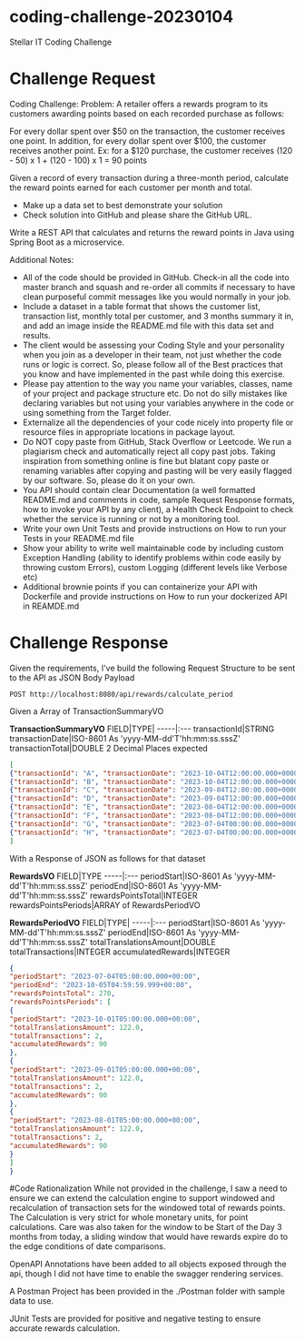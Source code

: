 # coding-challenge-20230104
Stellar IT Coding Challenge
# Challenge Request
Coding Challenge:
Problem:
A retailer offers a rewards program to its customers awarding points based on each recorded
purchase as follows:

For every dollar spent over $50 on the transaction, the customer receives one point.
In addition, for every dollar spent over $100, the customer receives another point.
Ex: for a $120 purchase, the customer receives
(120 - 50) x 1 + (120 - 100) x 1 = 90 points

Given a record of every transaction during a three-month period, calculate the reward points
earned for each customer per month and total.
 - Make up a data set to best demonstrate your solution
 - Check solution into GitHub and please share the GitHub URL.

Write a REST API that calculates and returns the reward points in Java using Spring Boot as a
microservice.

Additional Notes:

- All of the code should be provided in GitHub. Check-in all the code into master branch and
squash and re-order all commits if necessary to have clean purposeful commit messages like you
would normally in your job.
- Include a dataset in a table format that shows the customer list, transaction list, monthly total per
customer, and 3 months summary it in, and add an image inside the README.md file with this
data set and results.
- The client would be assessing your Coding Style and your personality when you join as a
developer in their team, not just whether the code runs or logic is correct. So, please follow all of
the Best practices that you know and have implemented in the past while doing this exercise.
- Please pay attention to the way you name your variables, classes, name of your project and
package structure etc. Do not do silly mistakes like declaring variables but not using your
variables anywhere in the code or using something from the Target folder.
- Externalize all the dependencies of your code nicely into property file or resource files in
appropriate locations in package layout.
- Do NOT copy paste from GitHub, Stack Overflow or Leetcode. We run a plagiarism check and
automatically reject all copy past jobs. Taking inspiration from something online is fine but blatant
copy paste or renaming variables after copying and pasting will be very easily flagged by our software.
So, please do it on your own.
- You API should contain clear Documentation (a well formatted README.md and comments in
code, sample Request Response formats, how to invoke your API by any client), a Health Check
Endpoint to check whether the service is running or not by a monitoring tool.
- Write your own Unit Tests and provide instructions on How to run your Tests in your
README.md file
- Show your ability to write well maintainable code by including custom Exception Handling (ability
to identify problems within code easily by throwing custom Errors), custom Logging (different
levels like Verbose etc)
- Additional brownie points if you can containerize your API with Dockerfile and provide instructions
on How to run your dockerized API in REAMDE.md

# Challenge Response

Given the requirements, I've build the following Request Structure to be sent to the API as JSON Body Payload

```code
POST http://localhost:8080/api/rewards/calculate_period
```

Given a Array of TransactionSummaryVO

**TransactionSummaryVO**
FIELD|TYPE|
-----|:---
transactionId|STRING
transactionDate|ISO-8601 As 'yyyy-MM-dd'T'hh:mm:ss.sssZ'
transactionTotal|DOUBLE 2 Decimal Places expected

```json
[
{"transactionId": "A", "transactionDate": "2023-10-04T12:00:00.000+0000", "transactionTotal": 120.00 },
{"transactionId": "B", "transactionDate": "2023-10-04T12:00:00.000+0000", "transactionTotal": 2 },
{"transactionId": "C", "transactionDate": "2023-09-04T12:00:00.000+0000", "transactionTotal": 120.00 },
{"transactionId": "D", "transactionDate": "2023-09-04T12:00:00.000+0000", "transactionTotal": 2 },
{"transactionId": "E", "transactionDate": "2023-08-04T12:00:00.000+0000", "transactionTotal": 120.00 },
{"transactionId": "F", "transactionDate": "2023-08-04T12:00:00.000+0000", "transactionTotal": 2 },
{"transactionId": "G", "transactionDate": "2023-07-04T00:00:00.000+0000", "transactionTotal": 120.00 },
{"transactionId": "H", "transactionDate": "2023-07-04T00:00:00.000+0000", "transactionTotal": 2 }
]
````

With a Response of JSON as follows for that dataset

**RewardsVO**
FIELD|TYPE
-----|:---
periodStart|ISO-8601 As 'yyyy-MM-dd'T'hh:mm:ss.sssZ'
periodEnd|ISO-8601 As 'yyyy-MM-dd'T'hh:mm:ss.sssZ'
rewardsPointsTotal|INTEGER
rewardsPointsPeriods|ARRAY of RewardsPeriodVO

**RewardsPeriodVO**
FIELD|TYPE|
-----|:---
periodStart|ISO-8601 As 'yyyy-MM-dd'T'hh:mm:ss.sssZ'
periodEnd|ISO-8601 As 'yyyy-MM-dd'T'hh:mm:ss.sssZ'
totalTranslationsAmount|DOUBLE
totalTransactions|INTEGER
accumulatedRewards|INTEGER

```json
{
"periodStart": "2023-07-04T05:00:00.000+00:00",
"periodEnd": "2023-10-05T04:59:59.999+00:00",
"rewardsPointsTotal": 270,
"rewardsPointsPeriods": [
{
"periodStart": "2023-10-01T05:00:00.000+00:00",
"totalTranslationsAmount": 122.0,
"totalTransactions": 2,
"accumulatedRewards": 90
},
{
"periodStart": "2023-09-01T05:00:00.000+00:00",
"totalTranslationsAmount": 122.0,
"totalTransactions": 2,
"accumulatedRewards": 90
},
{
"periodStart": "2023-08-01T05:00:00.000+00:00",
"totalTranslationsAmount": 122.0,
"totalTransactions": 2,
"accumulatedRewards": 90
}
]
}
```

#Code Rationalization
While not provided in the challenge, I saw a need to ensure we can extend the calculation engine to support windowed 
and recalculation of transaction sets for the windowed total of rewards points.  The Calculation is very strict for 
whole monetary units, for point calculations.  Care was also taken for the window to be Start of the Day 3 months from 
today, a sliding window that would have rewards expire do to the edge conditions of date comparisons.

OpenAPI Annotations have been added to all objects exposed through the api, though I did not have time to enable the 
swagger rendering services.

A Postman Project has been provided in the ./Postman folder with sample data to use.

JUnit Tests are provided for positive and negative testing to ensure accurate rewards calculation.
